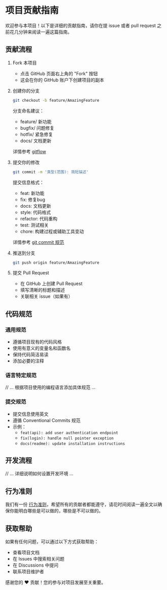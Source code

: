 # 项目贡献指南

欢迎参与本项目！以下是详细的贡献指南，请你在提 issue 或者 pull request 之前花几分钟来阅读一遍这篇指南。

## 贡献流程

1. Fork 本项目

   - 点击 GitHub 页面右上角的 "Fork" 按钮
   - 这会在你的 GitHub 账户下创建项目的副本

2. 创建你的分支

   ```bash
   git checkout -b feature/AmazingFeature
   ```

   分支命名建议：

   - feature/ 新功能
   - bugfix/ 问题修复
   - hotfix/ 紧急修复
   - docs/ 文档更新

   详情参考 [gitflow](./GITFLOW.md)

3. 提交你的修改

   ```bash
   git commit -m '类型(范围): 简短描述'
   ```

   提交信息格式：

   - feat: 新功能
   - fix: 修复bug
   - docs: 文档更新
   - style: 代码格式
   - refactor: 代码重构
   - test: 测试相关
   - chore: 构建过程或辅助工具变动

   详情参考 [git commit 规范](./GITCOMMIT.md)

4. 推送到分支

   ```bash
   git push origin feature/AmazingFeature
   ```

5. 提交 Pull Request
   - 在 GitHub 上创建 Pull Request
   - 填写清晰的标题和描述
   - 关联相关 issue（如果有）

## 代码规范

### 通用规范

- 遵循项目现有的代码风格
- 使用有意义的变量名和函数名
- 保持代码简洁易读
- 添加必要的注释

### 语言特定规范

// ... 根据项目使用的编程语言添加具体规范 ...

### 提交规范

- 提交信息使用英文
- 遵循 Conventional Commits 规范
- 示例：
  - `feat(api): add user authentication endpoint`
  - `fix(login): handle null pointer exception`
  - `docs(readme): update installation instructions`

## 开发流程

// ... 详细说明如何设置开发环境 ...

## 行为准则

我们有一份 [行为准则](./CODE_OF_CONDUCT.md)，希望所有的贡献者都能遵守，请花时间阅读一遍全文以确保你能明白哪些是可以做的，哪些是不可以做的。

## 获取帮助

如果有任何问题，可以通过以下方式获取帮助：

- 查看项目文档
- 在 Issues 中搜索相关问题
- 在 Discussions 中提问
- 联系项目维护者

感谢您的 ❤️ 贡献！您的参与对项目发展至关重要。
